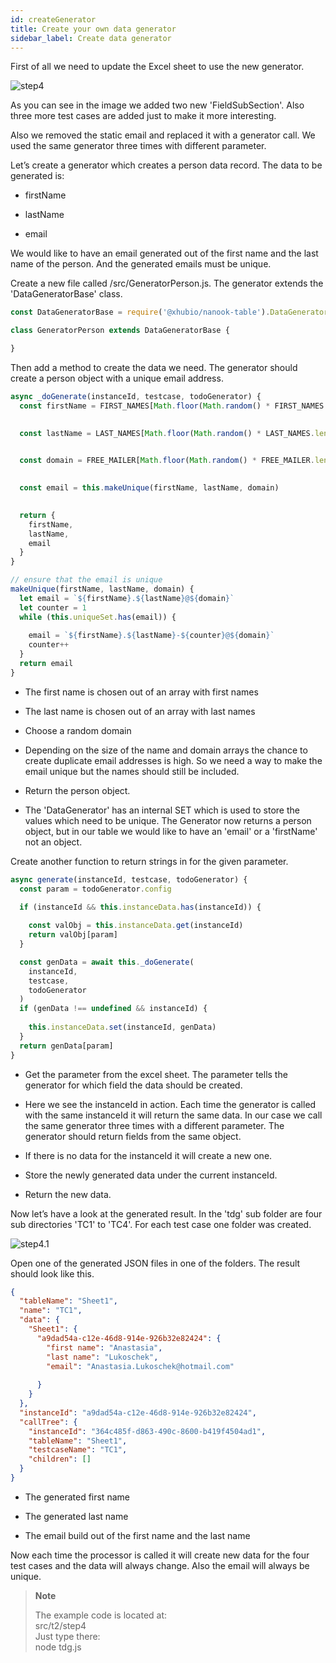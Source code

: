 ```yaml
---
id: createGenerator
title: Create your own data generator
sidebar_label: Create data generator
---
```



First of all we need to update the Excel sheet to use the
new generator.

![step4](/img/tutorials/t2/step4.png)

As you can see in the image we added two new 'FieldSubSection'. Also three more
test cases are added just to make it more interesting.

Also we removed the static email and replaced it with a generator call.
We used the same generator three times with different parameter.

Let’s create a generator which creates a person data record.
The data to be generated is:  

  - firstName

  - lastName

  - email

We would like to have an email generated out of the first name and the last name
of the person. And the generated emails must be unique.

Create a new file called /src/GeneratorPerson.js. The generator
extends the 'DataGeneratorBase' class.

``` js
const DataGeneratorBase = require('@xhubio/nanook-table').DataGeneratorBase

class GeneratorPerson extends DataGeneratorBase {

}
```

Then add a method to create the data we need. The generator should create a
person object with a unique email address.

``` js
async _doGenerate(instanceId, testcase, todoGenerator) {
  const firstName = FIRST_NAMES[Math.floor(Math.random() * FIRST_NAMES.length)];
                               

  const lastName = LAST_NAMES[Math.floor(Math.random() * LAST_NAMES.length)];
                               

  const domain = FREE_MAILER[Math.floor(Math.random() * FREE_MAILER.length)];
                               

  const email = this.makeUnique(firstName, lastName, domain)
                               

  return {                     
    firstName,
    lastName,
    email
  }
}

// ensure that the email is unique
makeUnique(firstName, lastName, domain) {
  let email = `${firstName}.${lastName}@${domain}`
  let counter = 1
  while (this.uniqueSet.has(email)) {
                              
    email = `${firstName}.${lastName}-${counter}@${domain}`
    counter++
  }
  return email
}
```

  - The first name is chosen out of an array with first names

  - The last name is chosen out of an array with last names

  - Choose a random domain

  - Depending on the size of the name and domain arrays the chance to create
    duplicate email addresses is high. So we need a way to make the email unique
    but the names should still be included.

  - Return the person object.

  - The 'DataGenerator' has an internal SET which is used to store the values which need to be unique.
    The Generator now returns a person object, but in our table we would like to have
    an 'email' or a 'firstName' not an object.

Create another function to return strings in for the given parameter.

``` js
async generate(instanceId, testcase, todoGenerator) {
  const param = todoGenerator.config      

  if (instanceId && this.instanceData.has(instanceId)) {
                                          
    const valObj = this.instanceData.get(instanceId)
    return valObj[param]
  }

  const genData = await this._doGenerate( 
    instanceId,
    testcase,
    todoGenerator
  )
  if (genData !== undefined && instanceId) {
                                          
    this.instanceData.set(instanceId, genData)
  }
  return genData[param]                   
}
```

  - Get the parameter from the excel sheet. The parameter tells the generator
    for which field the data should be created.

  - Here we see the instanceId in action. Each time the generator is called
    with the same instanceId it will return the same data. In our case we call the same
    generator three times with a different parameter. The generator should return fields from the
    same object.

  - If there is no data for the instanceId it will create a new one.

  - Store the newly generated data under the current instanceId.

  - Return the new data.

Now let’s have a look at the generated result.
In the 'tdg' sub folder are four sub directories 'TC1' to 'TC4'.
For each test case one folder was created.

![step4.1](/img/tutorials/t2/step4.1.png)

Open one of the generated JSON files in one of the folders.
The result should look like this.

``` json
{
  "tableName": "Sheet1",
  "name": "TC1",
  "data": {
    "Sheet1": {
      "a9dad54a-c12e-46d8-914e-926b32e82424": {
        "first name": "Anastasia",     
        "last name": "Lukoschek",      
        "email": "Anastasia.Lukoschek@hotmail.com"
                                       
      }
    }
  },
  "instanceId": "a9dad54a-c12e-46d8-914e-926b32e82424",
  "callTree": {
    "instanceId": "364c485f-d863-490c-8600-b419f4504ad1",
    "tableName": "Sheet1",
    "testcaseName": "TC1",
    "children": []
  }
}
```

  - The generated first name

  - The generated last name

  - The email build out of the first name and the last name

Now each time the processor is called it will create new data for the four test cases and the data will always change.
Also the email will always be unique.

> **Note**
> 
> The example code is located at:  
> src/t2/step4  
> Just type there:  
> node tdg.js
